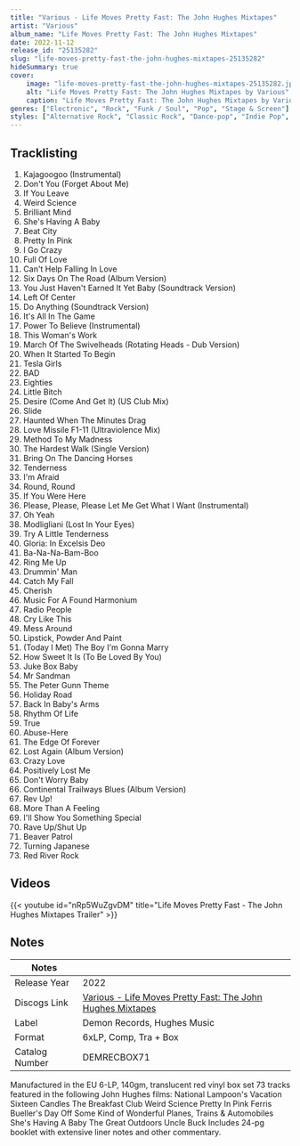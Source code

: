 ```yaml
---
title: "Various - Life Moves Pretty Fast: The John Hughes Mixtapes"
artist: "Various"
album_name: "Life Moves Pretty Fast: The John Hughes Mixtapes"
date: 2022-11-12
release_id: "25135282"
slug: "life-moves-pretty-fast-the-john-hughes-mixtapes-25135282"
hideSummary: true
cover:
    image: "life-moves-pretty-fast-the-john-hughes-mixtapes-25135282.jpg"
    alt: "Life Moves Pretty Fast: The John Hughes Mixtapes by Various"
    caption: "Life Moves Pretty Fast: The John Hughes Mixtapes by Various"
genres: ["Electronic", "Rock", "Funk / Soul", "Pop", "Stage & Screen"]
styles: ["Alternative Rock", "Classic Rock", "Dance-pop", "Indie Pop", "Jangle Pop", "Latin", "Synth-pop"]
---
```


## Tracklisting
1. Kajagoogoo (Instrumental)
2. Don't You (Forget About Me)
3. If You Leave
4. Weird Science
5. Brilliant Mind
6. She's Having A Baby
7. Beat City
8. Pretty In Pink
9. I Go Crazy
10. Full Of Love
11. Can't Help Falling In Love
12. Six Days On The Road (Album Version)
13. You Just Haven't Earned It Yet Baby (Soundtrack Version)
14. Left Of Center
15. Do Anything (Soundtrack Version)
16. It's All In The Game
17. Power To Believe (Instrumental)
18. This Woman's Work
19. March Of The Swivelheads (Rotating Heads - Dub Version)
20. When It Started To Begin
21. Tesla Girls
22. BAD
23. Eighties
24. Little Bitch
25. Desire (Come And Get It) (US Club Mix)
26. Slide
27. Haunted When The Minutes Drag
28. Love Missile F1-11 (Ultraviolence Mix)
29. Method To My Madness
30. The Hardest Walk (Single Version)
31. Bring On The Dancing Horses
32. Tenderness
33. I'm Afraid
34. Round, Round
35. If You Were Here
36. Please, Please, Please Let Me Get What I Want (Instrumental)
37. Oh Yeah
38. Modligliani (Lost In Your Eyes)
39. Try A Little Tenderness
40. Gloria: In Excelsis Deo
41. Ba-Na-Na-Bam-Boo
42. Ring Me Up
43. Drummin' Man
44. Catch My Fall
45. Cherish
46. Music For A Found Harmonium
47. Radio People
48. Cry Like This
49. Mess Around
50. Lipstick, Powder And Paint
51. (Today I Met) The Boy I'm Gonna Marry
52. How Sweet It Is (To Be Loved By You)
53. Juke Box Baby
54. Mr Sandman
55. The Peter Gunn Theme
56. Holiday Road
57. Back In Baby's Arms
58. Rhythm Of Life
59. True
60. Abuse-Here
61. The Edge Of Forever
62. Lost Again (Album Version)
63. Crazy Love
64. Positively Lost Me
65. Don't Worry Baby
66. Continental Trailways Blues (Album Version)
67. Rev Up!
68. More Than A Feeling
69. I'll Show You Something Special
70. Rave Up/Shut Up
71. Beaver Patrol
72. Turning Japanese
73. Red River Rock

## Videos
{{< youtube id="nRp5WuZgvDM" title="Life Moves Pretty Fast - The John Hughes Mixtapes Trailer" >}}


## Notes

| Notes          |             |
| ---------------| ----------- |
| Release Year   | 2022 |
| Discogs Link   | [Various - Life Moves Pretty Fast: The John Hughes Mixtapes](https://www.discogs.com/release/25135282-Various-Life-Moves-Pretty-Fast-The-John-Hughes-Mixtapes) |
| Label          | Demon Records, Hughes Music |
| Format         | 6xLP, Comp, Tra + Box |
| Catalog Number | DEMRECBOX71 |

Manufactured in the EU  6-LP, 140gm, translucent red vinyl box set  73 tracks featured in the following John Hughes films: National Lampoon's Vacation Sixteen Candles The Breakfast Club Weird Science Pretty In Pink Ferris Bueller's Day Off Some Kind of Wonderful Planes, Trains & Automobiles She's Having A Baby The Great Outdoors Uncle Buck  Includes 24-pg booklet with extensive liner notes and other commentary. 

